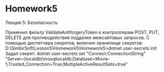 # Homework5
Лекция 5: Безопасность

Применил фильтр ValidateAntiforgeryToken к контроллерам POST, PUT, DELETE для противодействия подделке межсайтовых запросов.
  С помощью диспетчера секретов, включил хранилище секретов: D:\SimbirSoft\Lesson5\Homework5\Homework5>dotnet user-secrets init
  Задал секрет: dotnet user-secrets set "Connect:ConnectionString" "Server=(localdb)\\mssqllocaldb;Database=Movie-1;Trusted_Connection=True;MultipleActiveResultSets=true"
